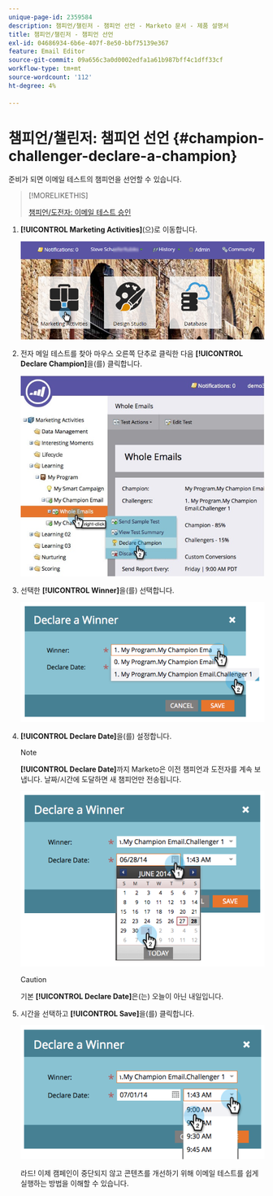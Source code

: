 ```yaml
---
unique-page-id: 2359584
description: 챔피언/챌린저 - 챔피언 선언 - Marketo 문서 - 제품 설명서
title: 챔피언/챌린저 - 챔피언 선언
exl-id: 04686934-6b6e-407f-8e50-bbf75139e367
feature: Email Editor
source-git-commit: 09a656c3a0d0002edfa1a61b987bff4c1dff33cf
workflow-type: tm+mt
source-wordcount: '112'
ht-degree: 4%

---
```


# 챔피언/챌린저: 챔피언 선언 {#champion-challenger-declare-a-champion}

준비가 되면 이메일 테스트의 챔피언을 선언할 수 있습니다.

>[!MORELIKETHIS]
>
>[챔피언/도전자: 이메일 테스트 승인](/help/marketo/product-docs/email-marketing/general/functions-in-the-editor/email-tests-champion-challenger/champion-challenger-approve-your-email-test.md)

1. **[!UICONTROL Marketing Activities]**(으)로 이동합니다.

   ![](assets/login-marketing-activities-2.png)

1. 전자 메일 테스트를 찾아 마우스 오른쪽 단추로 클릭한 다음 **[!UICONTROL Declare Champion]**&#x200B;을(를) 클릭합니다.

   ![](assets/champion4.jpg)

1. 선택한 **[!UICONTROL Winner]**&#x200B;을(를) 선택합니다.

   ![](assets/image2014-9-15-13-3a33-3a33.png)

1. **[!UICONTROL Declare Date]**&#x200B;을(를) 설정합니다.

   >[!NOTE]
   >
   >**[!UICONTROL Declare Date]**&#x200B;까지 Marketo은 이전 챔피언과 도전자를 계속 보냅니다. 날짜/시간에 도달하면 새 챔피언만 전송됩니다.

   ![](assets/image2014-9-15-13-3a33-3a47.png)

   >[!CAUTION]
   >
   >기본 **[!UICONTROL Declare Date]**&#x200B;은(는) 오늘이 아닌 내일입니다.

1. 시간을 선택하고 **[!UICONTROL Save]**&#x200B;을(를) 클릭합니다.

   ![](assets/image2014-9-15-13-3a33-3a56.png)

   라드! 이제 캠페인이 중단되지 않고 콘텐츠를 개선하기 위해 이메일 테스트를 쉽게 실행하는 방법을 이해할 수 있습니다.
